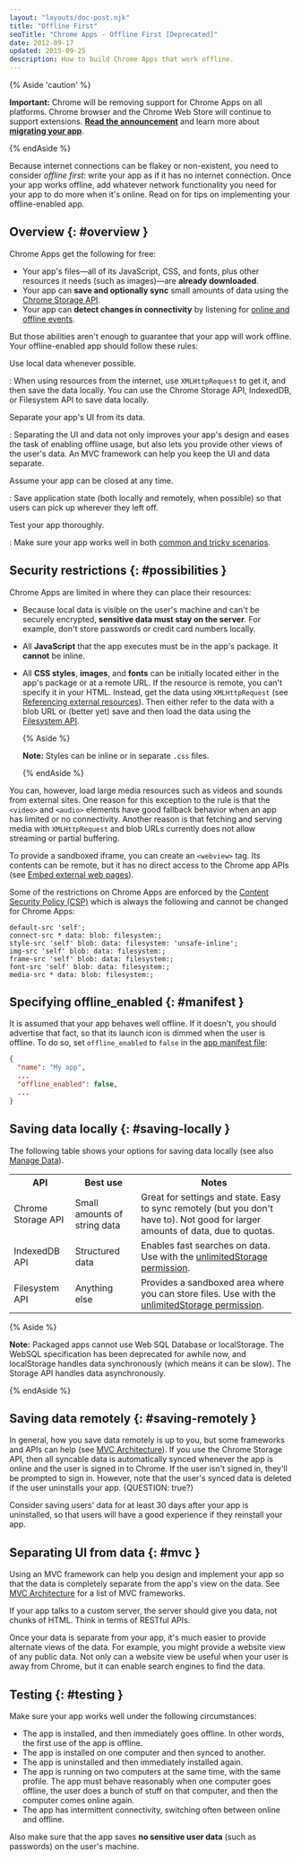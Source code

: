 ```yaml
---
layout: "layouts/doc-post.njk"
title: "Offline First"
seoTitle: "Chrome Apps - Offline First [Deprecated]"
date: 2012-09-17
updated: 2015-09-25
description: How to build Chrome Apps that work offline.
---
```


{% Aside 'caution' %}

**Important:** Chrome will be removing support for Chrome Apps on all platforms. Chrome browser and
the Chrome Web Store will continue to support extensions. [**Read the announcement**][1] and learn
more about [**migrating your app**][2].

{% endAside %}

Because internet connections can be flakey or non-existent, you need to consider _offline first_:
write your app as if it has no internet connection. Once your app works offline, add whatever
network functionality you need for your app to do more when it's online. Read on for tips on
implementing your offline-enabled app.

## Overview {: #overview }

Chrome Apps get the following for free:

- Your app's files—all of its JavaScript, CSS, and fonts, plus other resources it needs (such as
  images)—are **already downloaded**.
- Your app can **save and optionally sync** small amounts of data using the [Chrome Storage API][3].
- Your app can **detect changes in connectivity** by listening for [online and offline events][4].

But those abilities aren't enough to guarantee that your app will work offline. Your offline-enabled
app should follow these rules:

Use local data whenever possible.

: When using resources from the internet, use `XMLHttpRequest` to get it, and then save the data
  locally. You can use the Chrome Storage API, IndexedDB, or Filesystem API to save data locally.

Separate your app's UI from its data.

: Separating the UI and data not only improves your app's design and eases the task of enabling
  offline usage, but also lets you provide other views of the user's data. An MVC framework can help
  you keep the UI and data separate.

Assume your app can be closed at any time.

: Save application state (both locally and remotely, when possible) so that users can pick up wherever
  they left off.

Test your app thoroughly.

: Make sure your app works well in both [common and tricky scenarios][5].

## Security restrictions {: #possibilities }

Chrome Apps are limited in where they can place their resources:

- Because local data is visible on the user's machine and can't be securely encrypted, **sensitive
  data must stay on the server**. For example, don't store passwords or credit card numbers locally.
- All **JavaScript** that the app executes must be in the app's package. It **cannot** be inline.
- All **CSS styles**, **images**, and **fonts** can be initially located either in the app's package
  or at a remote URL. If the resource is remote, you can't specify it in your HTML. Instead, get the
  data using `XMLHttpRequest` (see [Referencing external resources][6]). Then either refer to the
  data with a blob URL or (better yet) save and then load the data using the [Filesystem
  API][7].
  
  {% Aside %}

  **Note:** Styles can be inline or in separate `.css` files.

  {% endAside %}

You can, however, load large media resources such as videos and sounds from external sites. One
reason for this exception to the rule is that the `<video>` and `<audio>` elements have good fallback
behavior when an app has limited or no connectivity. Another reason is that fetching and serving
media with `XMLHttpRequest` and blob URLs currently does not allow streaming or partial buffering.

To provide a sandboxed iframe, you can create an `<webview>` tag. Its contents can be remote, but it
has no direct access to the Chrome app APIs (see [Embed external web pages][8]).

Some of the restrictions on Chrome Apps are enforced by the [Content Security Policy (CSP)][9] which
is always the following and cannot be changed for Chrome Apps:

```text
default-src 'self';
connect-src * data: blob: filesystem:;
style-src 'self' blob: data: filesystem: 'unsafe-inline';
img-src 'self' blob: data: filesystem:;
frame-src 'self' blob: data: filesystem:;
font-src 'self' blob: data: filesystem:;
media-src * data: blob: filesystem:;
```

## Specifying offline_enabled {: #manifest }

It is assumed that your app behaves well offline. If it doesn't, you should advertise that fact, so
that its launch icon is dimmed when the user is offline. To do so, set `offline_enabled` to `false`
in the [app manifest file][10]:

```json
{
  "name": "My app",
  ...
  "offline_enabled": false,
  ...
}
```

## Saving data locally {: #saving-locally }

The following table shows your options for saving data locally (see also [Manage Data][11]).

<table class="simple"><tbody><tr><th>API</th><th>Best use</th><th>Notes</th></tr><tr><td>Chrome Storage API</td><td>Small amounts of string data</td><td>Great for settings and state. Easy to sync remotely (but you don't have to). Not good for larger amounts of data, due to quotas.</td></tr><tr><td>IndexedDB API</td><td>Structured data</td><td>Enables fast searches on data. Use with the <a href="declare_permissions">unlimitedStorage permission</a>.</td></tr><tr><td>Filesystem API</td><td>Anything else</td><td>Provides a sandboxed area where you can store files. Use with the <a href="declare_permissions">unlimitedStorage permission</a>.</td></tr></tbody></table>

{% Aside %}

**Note:** Packaged apps cannot use Web SQL Database or localStorage. The WebSQL specification has
been deprecated for awhile now, and localStorage handles data synchronously (which means it can be
slow). The Storage API handles data asynchronously.

{% endAside %}

## Saving data remotely {: #saving-remotely }

In general, how you save data remotely is up to you, but some frameworks and APIs can help (see [MVC
Architecture][14]). If you use the Chrome Storage API, then all syncable data is automatically
synced whenever the app is online and the user is signed in to Chrome. If the user isn't signed in,
they'll be prompted to sign in. However, note that the user's synced data is deleted if the user
uninstalls your app. {QUESTION: true?}

Consider saving users' data for at least 30 days after your app is uninstalled, so that users will
have a good experience if they reinstall your app.

## Separating UI from data {: #mvc }

Using an MVC framework can help you design and implement your app so that the data is completely
separate from the app's view on the data. See [MVC Architecture][15] for a list of MVC frameworks.

If your app talks to a custom server, the server should give you data, not chunks of HTML. Think in
terms of RESTful APIs.

Once your data is separate from your app, it's much easier to provide alternate views of the data.
For example, you might provide a website view of any public data. Not only can a website view be
useful when your user is away from Chrome, but it can enable search engines to find the data.

## Testing {: #testing }

Make sure your app works well under the following circumstances:

- The app is installed, and then immediately goes offline. In other words, the first use of the app
  is offline.
- The app is installed on one computer and then synced to another.
- The app is uninstalled and then immediately installed again.
- The app is running on two computers at the same time, with the same profile. The app must behave
  reasonably when one computer goes offline, the user does a bunch of stuff on that computer, and
  then the computer comes online again.
- The app has intermittent connectivity, switching often between online and offline.

Also make sure that the app saves **no sensitive user data** (such as passwords) on the user's
machine.

[1]: https://blog.chromium.org/2020/08/changes-to-chrome-app-support-timeline.html
[2]: /apps/migration
[3]: storage
[4]: https://developer.mozilla.org/en/Online_and_offline_events
[5]: #testing
[6]: app_external#external
[7]: app_storage
[8]: app_external#webview
[9]: contentSecurityPolicy
[10]: manifest
[11]: app_storage
[12]: declare_permissions
[13]: declare_permissions
[14]: app_frameworks
[15]: app_frameworks
